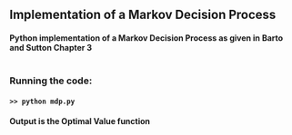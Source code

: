 ## Implementation of a Markov Decision Process

#### Python implementation of a Markov Decision Process as given in Barto and Sutton Chapter 3 </br> </br>

### Running the code:
#### ```>> python mdp.py```

#### Output is the Optimal Value function
